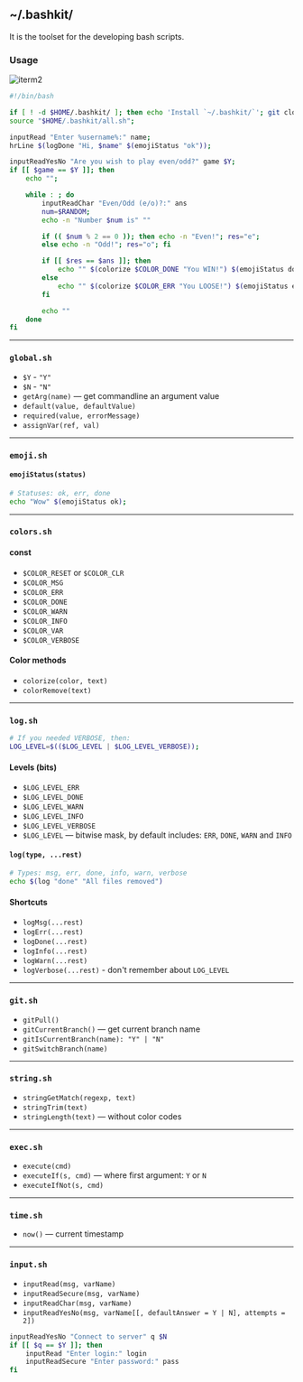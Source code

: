 ~/.bashkit/
-----------
It is the toolset for the developing bash scripts.

### Usage
![iterm2](https://habrastorage.org/webt/xd/2e/pt/xd2eptkfqtbqn-b2jn6ocylwgdi.png)

```sh
#!/bin/bash

if [ ! -d $HOME/.bashkit/ ]; then echo 'Install `~/.bashkit/`'; git clone git@github.com:RubaXa/bashkit.git $HOME/.bashkit; fi
source "$HOME/.bashkit/all.sh";

inputRead "Enter %username%:" name;
hrLine $(logDone "Hi, $name" $(emojiStatus "ok"));

inputReadYesNo "Are you wish to play even/odd?" game $Y;
if [[ $game == $Y ]]; then
	echo "";

	while : ; do
		inputReadChar "Even/Odd (e/o)?:" ans
		num=$RANDOM;
		echo -n "Number $num is" ""

		if (( $num % 2 == 0 )); then echo -n "Even!"; res="e";
		else echo -n "Odd!"; res="o"; fi

		if [[ $res == $ans ]]; then
			echo "" $(colorize $COLOR_DONE "You WIN!") $(emojiStatus done);
		else
			echo "" $(colorize $COLOR_ERR "You LOOSE!") $(emojiStatus err);
		fi

		echo ""
	done
fi
```

<!--api-->
---

### `global.sh`

- `$Y` - `"Y"`
- `$N` - `"N"`
- `getArg(name)` — get commandline an argument value
- `default(value, defaultValue)`
- `required(value, errorMessage)`
- `assignVar(ref, val)`

---

### `emoji.sh`

#### `emojiStatus(status)`
```sh
# Statuses: ok, err, done
echo "Wow" $(emojiStatus ok);
```

---

### `colors.sh`

#### const
- `$COLOR_RESET` or `$COLOR_CLR`
- `$COLOR_MSG`
- `$COLOR_ERR`
- `$COLOR_DONE`
- `$COLOR_WARN`
- `$COLOR_INFO`
- `$COLOR_VAR`
- `$COLOR_VERBOSE`

#### Color methods
- `colorize(color, text)`
- `colorRemove(text)`

---

### `log.sh`
```sh
# If you needed VERBOSE, then:
LOG_LEVEL=$(($LOG_LEVEL | $LOG_LEVEL_VERBOSE));
```

#### Levels (bits)
- `$LOG_LEVEL_ERR`
- `$LOG_LEVEL_DONE`
- `$LOG_LEVEL_WARN`
- `$LOG_LEVEL_INFO`
- `$LOG_LEVEL_VERBOSE`
- `$LOG_LEVEL` — bitwise mask, by default includes: `ERR`, `DONE`, `WARN` and `INFO`

#### `log(type, ...rest)`
```sh
# Types: msg, err, done, info, warn, verbose
echo $(log "done" "All files removed")
```

#### Shortcuts
 - `logMsg(...rest)`
 - `logErr(...rest)`
 - `logDone(...rest)`
 - `logInfo(...rest)`
 - `logWarn(...rest)`
 - `logVerbose(...rest)` - don't remember about `LOG_LEVEL`

 ---

 ### `git.sh`

- `gitPull()`
- `gitCurrentBranch()` — get current branch name
- `gitIsCurrentBranch(name): "Y" | "N"`
- `gitSwitchBranch(name)`

---

### `string.sh`

- `stringGetMatch(regexp, text)`
- `stringTrim(text)`
- `stringLength(text)` — without color codes

---

### `exec.sh`

- `execute(cmd)`
- `executeIf(s, cmd)` — where first argument: `Y` or `N`
- `executeIfNot(s, cmd)`

---

### `time.sh`

- `now()` — current timestamp

---

### `input.sh`

- `inputRead(msg, varName)`
- `inputReadSecure(msg, varName)`
- `inputReadChar(msg, varName)`
- `inputReadYesNo(msg, varName[[, defaultAnswer = Y | N], attempts = 2])`

```sh
inputReadYesNo "Connect to server" q $N
if [[ $q == $Y ]]; then
	inputRead "Enter login:" login
	inputReadSecure "Enter password:" pass
fi
```
